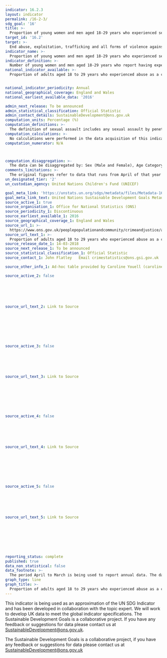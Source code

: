 ```yaml
---
indicator: 16.2.3
layout: indicator
permalink: /16-2-3/
sdg_goal: '16'
title: >-
  Proportion of young women and men aged 18-29 years who experienced sexual violence by age 18
target_id: '16.2'
target: >-
  End abuse, exploitation, trafficking and all forms of violence against and torture of children
indicator_name: >-
  Proportion of young women and men aged 18-29 years who experienced sexual violence by age 18
indicator_definition: >-
  Number of young women and men aged 18-29 years who report having experienced any sexual violence by age 18 divided by the total number of young women and men aged 18-29 years, respectively, in the population multiplied by 100.
national_indicator_available: >-
  Proportion of adults aged 18 to 29 years who experienced abuse as a child before the age of 16


national_indicator_periodicity: Annual
national_geographical_coverage: England and Wales
national_earliest_available_data: '2016'

admin_next_release: To be announced
admin_statistical_classification: Official Statistic
admin_contact_details: SustainableDevelopment@ons.gov.uk
computation_units: Percentage (%)
computation_definitions: >-
  The definition of sexual assault includes any sexual assault by penetration or rape, including attempts and any other sexual assault such as indecent exposure or unwanted touching. The following are subcategories of the 'any sexual assault' category: sexual assault by rape or penetration, including attempts; this includes sexual assault by penetration with any object; other sexual assaults including indecent exposure or unwanted touching; the category includes indecent exposure, or being touched sexually whether it was agreed to or not. For further information please see the Office for National Statistics User Guide to Crime Statistics for England and Wales at https://www.ons.gov.uk/file?uri=/peoplepopulationandcommunity/crimeandjustice/methodologies/crimeandjusticemethodology/userguidetocrimestatistics.pdf.
computation_calculations: >-
  No calculations were performed in the data acquisition of this indicator as appropriate data was readily available in the final format specified by this indicator. For insight into the details of potential calculations please refer to the original source metadata or source contact.
computation_numerator: N/A



computation_disaggregation: >-
  The data can be disaggregated by: Sex (Male and Female), Age Category (16-24 and 25-34), and Sexual Assault Category. This disaggregation can be further disaggregated amongst each other (e.g. Sex by Age Category by Sexual Assault Category).
comments_limitations: >-
  The original figures refer to data that runs from April of that year to March the following year. For example, 2015 data date range is from April 2015 to March 2016.   Coverage is limited to England and Wales.   The headline data are published in July, however the specific breakdowns (disaggregations, i.e. age, gender, etc) are published in February.   The 2015 to 2016 Crime Survey for England and Wales (CSEW) ran for the first time a module of questions asking adults whether they were abused as a child. The module on abuse during childhood was added to the self completion section of the CSEW in place of the follow-up questions on serious sexual assault for survey year ending March 2016.  
un_designated_tier: '2'
un_custodian_agency: United Nations Children's Fund (UNICEF)

goal_meta_link: 'https://unstats.un.org/sdgs/metadata/files/Metadata-16-02-03.pdf'
goal_meta_link_text: United Nations Sustainable Development Goals Metadata (PDF 208 KB)
source_active_1: true
source_organisation_1: Office for National Statistics (ONS)
source_periodicity_1: Discontinuous
source_earliest_available_1: 2016
source_geographical_coverage_1: England and Wales
source_url_1: >-
  https://www.ons.gov.uk/peoplepopulationandcommunity/crimeandjustice/adhocs/008191proportionofadultsaged18to29yearswhoexperiencedabuseasachildbeforetheageof16byoffencetypeyearendingmarch2016csew
source_url_text_1: >-
  Proportion of adults aged 18 to 29 years who experienced abuse as a child (before the age of 16) by offence type, year ending March 2016 CSEW
source_release_date_1: 14-03-2018
source_next_release_1: To be announced
source_statistical_classification_1: Official Statistic 
source_contact_1: John Flatley   Email crimestatistics@ons.gsi.gov.uk

source_other_info_1: Ad-hoc table provided by Caroline Youell (caroline.youell@ons.gov.uk)

source_active_2: false






source_url_text_2: Link to Source








source_active_3: false






source_url_text_3: Link to Source








source_active_4: false






source_url_text_4: Link to Source








source_active_5: false






source_url_text_5: Link to Source








reporting_status: complete
published: true
data_non_statistical: false
data_footnote: >-
  The period April to March is being used to report annual data. The date on the X axis is the year at the start of the period
graph_type: line
graph_title: >-
  Proportion of adults aged 18 to 29 years who experienced abuse as a child before the age of 16
---
```

This indicator is being used as an approximation of the UN SDG Indicator and has been developed in collaboration with the topic expert. We will work to develop UK data to meet the global indicator specifications. The Sustainable Development Goals is a collaborative project. If you have any feedback or suggestions for data please contact us at SustainableDevelopment@ons.gov.uk.
  
The Sustainable Development Goals is a collaborative project, if you have any feedback or suggestions for data please contact us at <SustainableDevelopment@ons.gov.uk>



